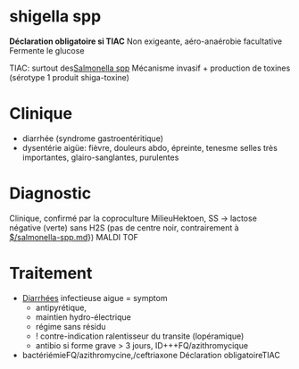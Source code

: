 # shigella spp



**Déclaration obligatoire si TIAC**
Non exigeante, aéro-anaérobie facultative
Fermente le glucose 

TIAC: surtout des[Salmonella spp](#salmonella-sppnorgmd)
Mécanisme invasif + production de toxines (sérotype 1 produit shiga-toxine) 


# Clinique


- diarrhée (syndrome gastroentéritique) 
- dysentérie aigüe: fièvre, douleurs abdo, épreinte, tenesme
  selles très importantes, glairo-sanglantes, purulentes 


# Diagnostic


Clinique, confirmé par la coproculture
MilieuHektoen, SS -> lactose négative (verte) sans H2S (pas de centre noir, contrairement à [$/salmonella-spp.md](#salmonella-sppmd)})
MALDI TOF 


# Traitement


- [Diarrhées](#diarrhc3a9esnorgmd) infectieuse aigue = symptom 
    - antipyrétique, 
    - maintien hydro-électrique 
    - régime sans résidu 
    - ! contre-indication ralentisseur du transite (lopéramique) 
    - antibio si forme grave > 3 jours, ID+++FQ/azithromycique 
- bactériémieFQ/azithromycine,/ceftriaxone
  Déclaration obligatoireTIAC 

